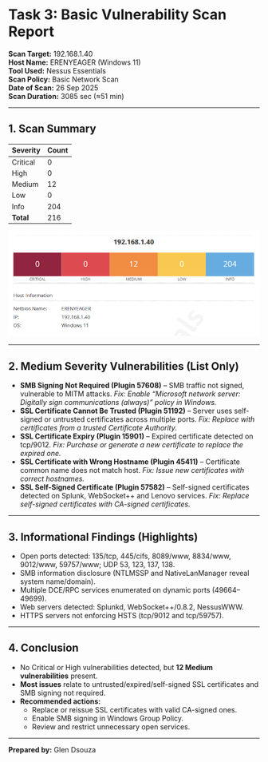 # Task 3: Basic Vulnerability Scan Report

**Scan Target:** 192.168.1.40  
**Host Name:** ERENYEAGER (Windows 11)  
**Tool Used:** Nessus Essentials  
**Scan Policy:** Basic Network Scan  
**Date of Scan:** 26 Sep 2025  
**Scan Duration:** 3085 sec (≈51 min)

---

## 1. Scan Summary

| Severity | Count |
|----------|-------|
| Critical | 0     |
| High     | 0     |
| Medium   | 12    |
| Low      | 0     |
| Info     | 204   |
| **Total**| 216   |

![Scan Summary](summary.png)

---

## 2. Medium Severity Vulnerabilities (List Only)

- **SMB Signing Not Required (Plugin 57608)** – SMB traffic not signed, vulnerable to MITM attacks. *Fix: Enable “Microsoft network server: Digitally sign communications (always)” policy in Windows.*  
- **SSL Certificate Cannot Be Trusted (Plugin 51192)** – Server uses self-signed or untrusted certificates across multiple ports. *Fix: Replace with certificates from a trusted Certificate Authority.*  
- **SSL Certificate Expiry (Plugin 15901)** – Expired certificate detected on tcp/9012. *Fix: Purchase or generate a new certificate to replace the expired one.*  
- **SSL Certificate with Wrong Hostname (Plugin 45411)** – Certificate common name does not match host. *Fix: Issue new certificates with correct hostnames.*  
- **SSL Self-Signed Certificate (Plugin 57582)** – Self-signed certificates detected on Splunk, WebSocket++ and Lenovo services. *Fix: Replace self-signed certificates with CA-signed certificates.*

---

## 3. Informational Findings (Highlights)

- Open ports detected: 135/tcp, 445/cifs, 8089/www, 8834/www, 9012/www, 59757/www; UDP 53, 123, 137, 138.  
- SMB information disclosure (NTLMSSP and NativeLanManager reveal system name/domain).  
- Multiple DCE/RPC services enumerated on dynamic ports (49664–49699).  
- Web servers detected: Splunkd, WebSocket++/0.8.2, NessusWWW.  
- HTTPS servers not enforcing HSTS (tcp/9012 and tcp/59757).  

---

## 4. Conclusion

- No Critical or High vulnerabilities detected, but **12 Medium vulnerabilities** present.  
- **Most issues** relate to untrusted/expired/self-signed SSL certificates and SMB signing not required.  
- **Recommended actions:**  
  - Replace or reissue SSL certificates with valid CA-signed ones.  
  - Enable SMB signing in Windows Group Policy.  
  - Review and restrict unnecessary open services.  

---

**Prepared by:** Glen Dsouza

